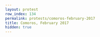 ```yaml
---
layout: protest
row_index: 134
permalink: protests/comoros-february-2017
title: Comoros, February 2017
hidden: true
---
```


